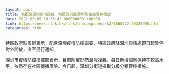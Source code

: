 ```yaml
---
layout: post
title: 為配合深圳疫情防控　特區政府駐深圳聯絡處暫停開放
date: 2022-09-05 10:33:42.000000000 +08:00
link: https://news.rthk.hk/rthk/ch/component/k2/1665572-20220905.htm
categories: rthk
---
```


特區政府駐粵辦表示，配合深圳疫情防控需要，特區政府駐深圳聯絡處即日起暫停對外開放，直至另行通知。

深圳市疫情防控指揮部表示，目前防疫形勢嚴峻複雜，每日新增個案保持在較高水平，依然存在社區傳播風險。今日起，深圳分街道採取分級分類管控措施。
